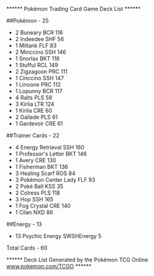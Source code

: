 ****** Pokémon Trading Card Game Deck List ******

##Pokémon - 25

* 2 Buneary BCR 116
* 2 Indeedee SHF 56
* 1 Miltank FLF 83
* 2 Minccino SSH 146
* 1 Snorlax BKT 118
* 1 Stufful RCL 149
* 2 Zigzagoon PRC 111
* 1 Cinccino SSH 147
* 1 Linoone PRC 112
* 1 Lopunny BCR 117
* 4 Ralts PLS 59
* 3 Kirlia LTR 124
* 1 Kirlia CRE 60
* 2 Gallade PLS 61
* 1 Gardevoir CRE 61

##Trainer Cards - 22

* 4 Energy Retrieval SSH 160
* 1 Professor's Letter BKT 146
* 1 Avery CRE 130
* 1 Fisherman BKT 136
* 3 Healing Scarf ROS 84
* 3 Pokémon Center Lady FLF 93
* 2 Poké Ball KSS 35
* 2 Colress PLS 118
* 3 Hop SSH 165
* 1 Fog Crystal CRE 140
* 1 Cilan NXD 86

##Energy - 13

* 13 Psychic Energy SWSHEnergy 5

Total Cards - 60

****** Deck List Generated by the Pokémon TCG Online www.pokemon.com/TCGO ******